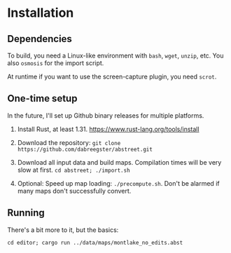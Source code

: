 # Installation

## Dependencies

To build, you need a Linux-like environment with `bash`, `wget`, `unzip`, etc.
You also `osmosis` for the import script.

At runtime if you want to use the screen-capture plugin, you need `scrot`.

## One-time setup

In the future, I'll set up Github binary releases for multiple platforms.

1.   Install Rust, at least 1.31. https://www.rust-lang.org/tools/install

2.   Download the repository: `git clone
     https://github.com/dabreegster/abstreet.git`

3.   Download all input data and build maps. Compilation times will be very
     slow at first. `cd abstreet; ./import.sh`

4.   Optional: Speed up map loading: `./precompute.sh`. Don't be alarmed if
     many maps don't successfully convert.

## Running

There's a bit more to it, but the basics:

`cd editor; cargo run ../data/maps/montlake_no_edits.abst`
